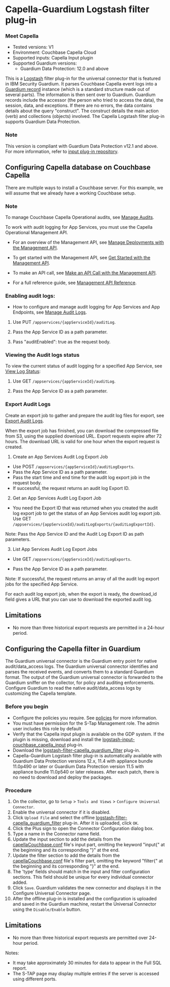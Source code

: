 # Capella-Guardium Logstash filter plug-in

### Meet Capella

* Tested versions: V1
* Environment: Couchbase Capella Cloud
* Supported inputs: Capella Input plugin
* Supported Guardium versions:
    * Guardium Data Protection: 12.0 and above

This is a [Logstash](https://github.com/elastic/logstash) filter plug-in for the universal connector that is featured in
IBM Security Guardium. It parses Couchbase Capella event logs into
a [Guardium record](https://github.com/IBM/universal-connectors/blob/main/common/src/main/java/com/ibm/guardium/universalconnector/commons/structures/Record.java)
instance (which is a standard structure made out of several parts). The information is then sent over to Guardium.
Guardium records include the accessor (the person who tried to access the data), the session, data, and exceptions. If
there are no errors, the data contains details about the query "construct". The construct details the main action (verb)
and collections (objects) involved. The Capella Logstash filter plug-in supports Guardium Data Protection.

### Note

This version is compliant with Guardium Data Protection v12.1 and above. For more information, refer
to [input plug-in repository](../../input-plugin/logstash-input-couchbase-capella).

## Configuring Capella database on Couchbase Capella

There are multiple ways to install a Couchbase server. For this example, we will assume that we already have a working
Couchbase setup.

### Note

To manage Couchbase Capella Operational audits,
see [Manage Audits](https://docs.couchbase.com/cloud/security/audit-management.html).

To work with audit logging for App Services, you must use the Capella Operational Management API.

* For an overview of the Management API,
  see [Manage Deployments with the Management API](https://docs.couchbase.com/cloud/management-api-guide/management-api-intro.html).

* To get started with the Management API,
  see [Get Started with the Management API](https://docs.couchbase.com/cloud/management-api-guide/management-api-start.html).

* To make an API call,
  see [Make an API Call with the Management API](https://docs.couchbase.com/cloud/management-api-guide/management-api-use.html).

* For a full reference guide,
  see [Management API Reference](https://docs.couchbase.com/cloud/management-api-reference/index.html).

### Enabling audit logs:

* How to configure and manage audit logging for App Services and App Endpoints,
  see [Manage Audit Logs](https://docs.couchbase.com/cloud/app-services/monitoring/manage-audit-logs.html).

1. Use PUT ```/appservices/{appServiceId}/auditLog```.

2. Pass the App Service ID as a path parameter.

3. Pass "auditEnabled": true as the request body.

### Viewing the Audit logs status

To view the current status of audit logging for a specified App Service,
see [View Log Status](https://docs.couchbase.com/cloud/app-services/monitoring/manage-audit-logs.html#view-log-status):

1. Use GET ```/appservices/{appServiceId}/auditLog```.

2. Pass the App Service ID as a path parameter.

### Export Audit Logs

Create an export job to gather and prepare the audit log files for export,
see [Export Audit Logs](https://docs.couchbase.com/cloud/app-services/monitoring/manage-audit-logs.html#export-app-services-audit-logs).

When the export job has finished, you can download the compressed file from S3, using the supplied download URL. Export
requests expire after 72 hours. The download URL is valid for one hour when the export request is created.

1. Create an App Services Audit Log Export Job

* Use POST ```/appservices/{appServiceId}/auditLogExports```.
* Pass the App Service ID as a path parameter.
* Pass the start time and end time for the audit log export job in the request body.
* If successful, the request returns an audit log Export ID.

2. Get an App Services Audit Log Export Job

* You need the Export ID that was returned when you created the audit log export job to get the status of an App
  Services audit log export job.
  Use GET ```/appservices/{appServiceId}/auditLogExports/{auditLogExportId}```.

Note: Pass the App Service ID and the Audit Log Export ID as path parameters.

3. List App Services Audit Log Export Jobs

* Use GET ```/appservices/{appServiceId}/auditLogExports```.

* Pass the App Service ID as a path parameter.

Note: If successful, the request returns an array of all the audit log export jobs for the specified App Service.

For each audit log export job, when the export is ready, the download_id field gives a URL that you can use to download
the exported audit log.

## Limitations

* No more than three historical export requests are permitted in a 24-hour period.

## Configuring the Capella filter in Guardium

The Guardium universal connector is the Guardium entry point for native audit/data_access logs. The Guardium universal
connector identifies and parses the received events, and converts them to a standard Guardium format. The output of the
Guardium universal connector is forwarded to the Guardium sniffer on the collector, for policy and auditing
enforcements. Configure Guardium to read the native audit/data_access logs by customizing the Capella template.

### Before you begin

* Configure the policies you require. See [policies](/docs/#policies) for more information.
* You must have permission for the S-Tap Management role. The admin user includes this role by default
* Verify that the Capella input plugin is available on the GDP system. If the plugin is missing, download and install
  the  [logstash-input-couchbase_capella_input](../../input-plugin/logstash-input-couchbase-capella/logstash-input-couchbase_capella_input.zip)
  plug-in.
* Download
  the [logstash-filter-capella_guardium_filter](logstash-filter-capella_guardium_filter.zip)
  plug-in.
* Capella-Guardium Logstash filter plug-in is automatically available with Guardium Data Protection versions 12.x, 11.4
  with appliance bundle 11.0p490 or later or Guardium Data Protection version 11.5 with appliance bundle 11.0p540 or
  later releases. After each patch, there is no need to download and deploy the packages.

### Procedure

1. On the collector, go to ```Setup``` > ```Tools and Views``` > ```Configure Universal Connector```.
2. Enable the universal connector if it is disabled.
3. Click ```Upload File``` and select the
   offline  [logstash-filter-capella_guardium_filter](logstash-filter-capella_guardium_filter.zip)
   plug-in. After it is uploaded, click ```OK```.
4. Click the Plus sign to open the Connector Configuration dialog box.
5. Type a name in the Connector name field.
6. Update the input section to add the details from
   the [capellaCouchbase.conf](CapellaCouchbaseOverCapellaPackage/capellaCouchbase.conf) file's input part,
   omitting the keyword "input{" at the beginning and its corresponding "}" at the end.
7. Update the filter section to add the details from
   the [capellaCouchbase.conf](CapellaCouchbaseOverCapellaPackage/capellaCouchbase.conf) file's filter part,
   omitting the keyword "filter{" at the beginning and its corresponding "}" at the end.
8. The 'type' fields should match in the input and filter configuration sections. This field should be unique for every
   individual connector added.
9. Click ```Save```. Guardium validates the new connector and displays it in the Configure Universal Connector page.
10. After the offline plug-in is installed and the configuration is uploaded and saved in the Guardium machine, restart
    the Universal Connector using the ```Disable/Enable``` button.

##  Limitations
* No more than three historical export requests are permitted over 24-hour period.

Notes:
* It may take approximately 30 minutes for data to appear in the Full SQL report.
* The S-TAP page may display multiple entries if the server is accessed using different ports.
